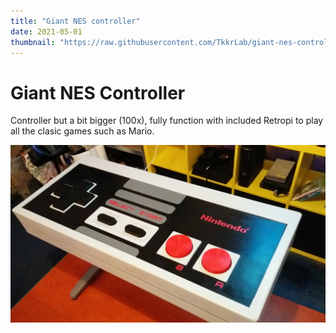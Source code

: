 ```yaml
---
title: "Giant NES controller"
date: 2021-05-01
thumbnail: "https://raw.githubusercontent.com/TkkrLab/giant-nes-controller/master/GiantNES.jpg"
---
```


# Giant NES Controller
Controller but a bit bigger (100x), fully function with included Retropi to play all the clasic games such as Mario.

![Giant NES](GiantNES.jpg)